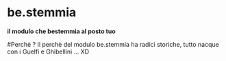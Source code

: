 # be.stemmia
**il modulo che bestemmia al posto tuo**

#Perchè ?
Il perchè del modulo be.stemmia ha radici storiche, tutto nacque con i Guelfi e Ghibellini ... XD
